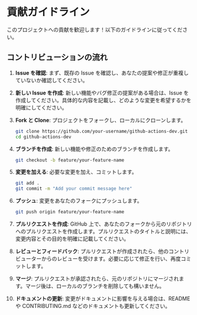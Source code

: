 # 貢献ガイドライン

このプロジェクトへの貢献を歓迎します！以下のガイドラインに従ってください。

## コントリビューションの流れ

1. **Issue を確認**: まず、既存の Issue を確認し、あなたの提案や修正が重複していないか確認してください。
2. **新しい Issue を作成**: 新しい機能やバグ修正の提案がある場合は、Issue を作成してください。具体的な内容を記載し、どのような変更を希望するかを明確にしてください。
3. **Fork と Clone**: プロジェクトをフォークし、ローカルにクローンします。
   ```bash
   git clone https://github.com/your-username/github-actions-dev.git
   cd github-actions-dev
   ```
4. **ブランチを作成**: 新しい機能や修正のためのブランチを作成します。

   ```bash
   git checkout -b feature/your-feature-name
   ```

5. **変更を加える**: 必要な変更を加え、コミットします。
   ```bash
   git add .
   git commit -m "Add your commit message here"
   ```
6. **プッシュ**: 変更をあなたのフォークにプッシュします。

   ```bash
   git push origin feature/your-feature-name
   ```

7. **プルリクエストを作成**: GitHub 上で、あなたのフォークから元のリポジトリへのプルリクエストを作成します。プルリクエストのタイトルと説明には、変更内容とその目的を明確に記載してください。
8. **レビューとフィードバック**: プルリクエストが作成されたら、他のコントリビューターからのレビューを受けます。必要に応じて修正を行い、再度コミットします。
9. **マージ**: プルリクエストが承認されたら、元のリポジトリにマージされます。マージ後は、ローカルのブランチを削除しても構いません。
10. **ドキュメントの更新**: 変更がドキュメントに影響を与える場合は、README や CONTRIBUTING.md などのドキュメントも更新してください。
